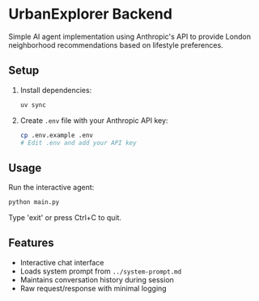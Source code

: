 # UrbanExplorer Backend

Simple AI agent implementation using Anthropic's API to provide London neighborhood recommendations based on lifestyle preferences.

## Setup

1. Install dependencies:
   ```bash
   uv sync
   ```

2. Create `.env` file with your Anthropic API key:
   ```bash
   cp .env.example .env
   # Edit .env and add your API key
   ```

## Usage

Run the interactive agent:
```bash
python main.py
```

Type 'exit' or press Ctrl+C to quit.

## Features

- Interactive chat interface
- Loads system prompt from `../system-prompt.md`
- Maintains conversation history during session
- Raw request/response with minimal logging